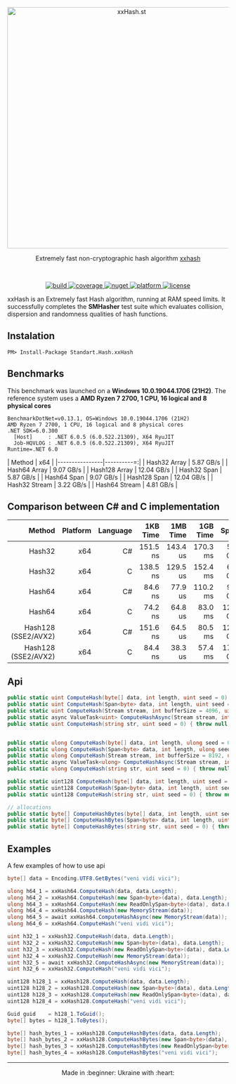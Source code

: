 <p align="center">
  <a href="#" target="_blank" rel="noopener noreferrer">
    <img width="550" src="https://user-images.githubusercontent.com/1567570/39971158-5b213cca-56ff-11e8-9a1e-6c717e95d092.png" alt="xxHash.st">
  </a>
</p>
<p align="center">
  Extremely fast non-cryptographic hash algorithm <a href="http://www.xxhash.com/" target="_blank">xxhash</a>
</p>
<br>
<p align="center">
  <a href="https://ci.appveyor.com/project/uranium62/xxhash">
    <img src="https://ci.appveyor.com/api/projects/status/j5gkm2rvxwu4gu3q?svg=true" alt="build" />
  </a>
  <a href="https://codecov.io/gh/uranium62/xxHash">
    <img src="https://codecov.io/gh/uranium62/xxHash/branch/master/graph/badge.svg" alt="coverage"/>
  </a>
  <a href="https://www.nuget.org/packages/Standart.Hash.xxHash">
    <img src="https://img.shields.io/badge/nuget-1.0.6-green.svg?style=flat-square" alt="nuget"/>
  </a>
  <a href="https://www.nuget.org/packages/Standart.Hash.xxHash">
    <img src="https://img.shields.io/badge/platform-x64-blue.svg?longCache=true" alt="platform"/>
  </a>
  <a href="https://github.com/uranium62/xxHash/blob/master/LICENSE">
    <img src="https://img.shields.io/badge/License-MIT-yellow.svg" alt="license" />
  </a>
</p>

xxHash is an Extremely fast Hash algorithm, running at RAM speed limits. It successfully completes the **SMHasher** test suite which evaluates collision, dispersion and randomness qualities of hash functions.

## Instalation
```
PM> Install-Package Standart.Hash.xxHash
```

## Benchmarks
This benchmark was launched on a **Windows 10.0.19044.1706 (21H2)**. The reference system uses a **AMD Ryzen 7 2700, 1 CPU, 16 logical and 8 physical cores**
```
BenchmarkDotNet=v0.13.1, OS=Windows 10.0.19044.1706 (21H2)
AMD Ryzen 7 2700, 1 CPU, 16 logical and 8 physical cores
.NET SDK=6.0.300
  [Host]     : .NET 6.0.5 (6.0.522.21309), X64 RyuJIT
  Job-HQVLOG : .NET 6.0.5 (6.0.522.21309), X64 RyuJIT
Runtime=.NET 6.0  
```

| Method         |       x64  |
|----------------|----------=:|
| Hash32 Array   | 5.87 GB/s  |
| Hash64 Array   | 9.07 GB/s  |
| Hash128 Array  | 12.04 GB/s |
| Hash32 Span    | 5.87 GB/s  |
| Hash64 Span    | 9.07 GB/s  |
| Hash128 Span   | 12.04 GB/s |
| Hash32 Stream  | 3.22 GB/s  |
| Hash64 Stream  | 4.81 GB/s  |

## Comparison between С# and C implementation

| Method             | Platform | Language |  1KB Time |  1MB Time |  1GB Time |     Speed  |
|-------------------:|---------:|---------:|----------:|----------:|----------:|-----------:|
| Hash32             |      x64 |       C# |  151.5 ns |  143.4 us |  170.3 ms | 5.87 GB/s  |
| Hash32             |      x64 |       C  |  138.5 ns |  129.5 us |  152.4 ms | 6.56 GB/s  |
| Hash64             |      x64 |       C# |  84.6 ns  |   77.9 us |  110.2 ms | 9.07 GB/s  |
| Hash64             |      x64 |       C  |  74.2 ns  |   64.8 us |  83.0 ms  | 12.04 GB/s |
| Hash128 (SSE2/AVX2)|      x64 |       C# |  151.6 ns |   64.5 us |  80.5 ms  | 12.04 GB/s |
| Hash128 (SSE2/AVX2)|      x64 |       C  |  84.4 ns  |   38.3 us |  57.4 ms  | 17.42 GB/s |


## Api
```cs
public static uint ComputeHash(byte[] data, int length, uint seed = 0) { throw null; }
public static uint ComputeHash(Span<byte> data, int length, uint seed = 0) { throw null; }
public static uint ComputeHash(Stream stream, int bufferSize = 4096, uint seed = 0) { throw null; }
public static async ValueTask<uint> ComputeHashAsync(Stream stream, int bufferSize = 4096, uint seed = 0) { throw null; }
public static uint ComputeHash(string str, uint seed = 0) { throw null; }


public static ulong ComputeHash(byte[] data, int length, ulong seed = 0) { throw null; }
public static ulong ComputeHash(Span<byte> data, int length, ulong seed = 0) { throw null; }
public static ulong ComputeHash(Stream stream, int bufferSize = 8192, ulong seed = 0) { throw null; }
public static async ValueTask<ulong> ComputeHashAsync(Stream stream, int bufferSize = 8192, ulong seed = 0) { throw null; }
public static ulong ComputeHash(string str, uint seed = 0) { throw null; }

public static uint128 ComputeHash(byte[] data, int length, uint seed = 0) { throw null; }
public static uint128 ComputeHash(Span<byte> data, int length, uint seed = 0) { throw null; }
public static uint128 ComputeHash(string str, uint seed = 0) { throw null; }

// allocations
public static byte[] ComputeHashBytes(byte[] data, int length, uint seed = 0) { throw null; }
public static byte[] ComputeHashBytes(Span<byte> data, int length, uint seed = 0) { throw null; }
public static byte[] ComputeHashBytes(string str, uint seed = 0) { throw null; }

```

## Examples
A few examples of how to use api
```cs
byte[] data = Encoding.UTF8.GetBytes("veni vidi vici");

ulong h64_1 = xxHash64.ComputeHash(data, data.Length);
ulong h64_2 = xxHash64.ComputeHash(new Span<byte>(data), data.Length);
ulong h64_3 = xxHash64.ComputeHash(new ReadOnlySpan<byte>(data), data.Length);
ulong h64_4 = xxHash64.ComputeHash(new MemoryStream(data));
ulong h64_5 = await xxHash64.ComputeHashAsync(new MemoryStream(data));
ulong h64_6 = xxHash64.ComputeHash("veni vidi vici");

uint h32_1 = xxHash32.ComputeHash(data, data.Length);
uint h32_2 = xxHash32.ComputeHash(new Span<byte>(data), data.Length);
uint h32_3 = xxHash32.ComputeHash(new ReadOnlySpan<byte>(data), data.Length);
uint h32_4 = xxHash32.ComputeHash(new MemoryStream(data));
uint h32_5 = await xxHash32.ComputeHashAsync(new MemoryStream(data));
uint h32_6 = xxHash32.ComputeHash("veni vidi vici");

uint128 h128_1 = xxHash128.ComputeHash(data, data.Length);
uint128 h128_2 = xxHash128.ComputeHash(new Span<byte>(data), data.Length);
uint128 h128_3 = xxHash128.ComputeHash(new ReadOnlySpan<byte>(data), data.Length);
uint128 h128_4 = xxHash128.ComputeHash("veni vidi vici");

Guid guid    = h128_1.ToGuid();
byte[] bytes = h128_1.ToBytes();

byte[] hash_bytes_1 = xxHash128.ComputeHashBytes(data, data.Length);
byte[] hash_bytes_2 = xxHash128.ComputeHashBytes(new Span<byte>(data), data.Length);
byte[] hash_bytes_3 = xxHash128.ComputeHashBytes(new ReadOnlySpan<byte>(data), data.Length);
byte[] hash_bytes_4 = xxHash128.ComputeHashBytes("veni vidi vici");

```
---
<p align="center">
Made in :beginner: Ukraine with :heart:
</p>
